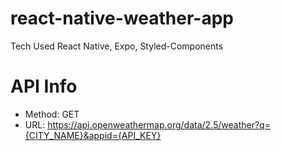 # react-native-weather-app
Tech Used
React Native, Expo, Styled-Components

# API Info
- Method: GET
- URL: https://api.openweathermap.org/data/2.5/weather?q={CITY_NAME}&appid={API_KEY}



